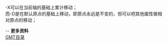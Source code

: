 -X可以在当前轴的基础上累计移动；  
而-D是在默认原点的基础上移动，即原点永远是不变的，但可以吧其他属性做相对原点的移动；  

--
**更多资料**  
[GMT目录](https://www.jianshu.com/p/321f67983c42)
